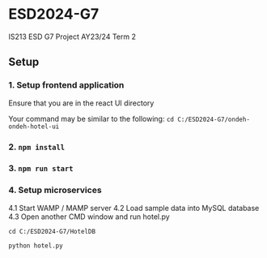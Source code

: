 # ESD2024-G7
IS213 ESD G7 Project AY23/24 Term 2

## Setup

### 1. Setup frontend application
Ensure that you are in the react UI directory

Your command may be similar to the following: `cd C:/ESD2024-G7/ondeh-ondeh-hotel-ui`

### 2. `npm install`

### 3. `npm run start`

### 4. Setup microservices

4.1 Start WAMP / MAMP server
4.2 Load sample data into MySQL database
4.3 Open another CMD window and run hotel.py 

`cd C:/ESD2024-G7/HotelDB`

`python hotel.py`


